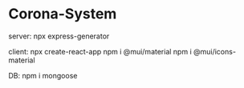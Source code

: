 # Corona-System

server:
npx express-generator

client:
npx create-react-app
npm i @mui/material
npm i @mui/icons-material

DB:
npm i mongoose

